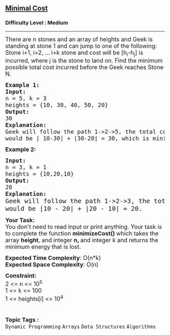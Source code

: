 <h2><a href="https://www.geeksforgeeks.org/problems/minimal-cost/1?utm_source=youtube&utm_medium=collab_striver_ytdescription&utm_campaign=minimal-cost">Minimal Cost</a></h2><h3>Difficulty Level : Medium</h3><hr><div class="problems_problem_content__Xm_eO"><p><span style="font-size: 18px;">There are n stones and an array of heights&nbsp;and Geek is standing at stone 1 and can&nbsp;jump to one of the following: Stone i+1, i+2, ... i+k stone and cost will be [h<sub>i</sub>-h<sub>j</sub>]&nbsp;is incurred, where j&nbsp;is the stone to land on.&nbsp;Find the minimum possible total cost incurred before the Geek reaches Stone N.</span></p>
<pre><span style="font-size: 18px;"><strong>Example 1:</strong>
<strong>Input:</strong>
n = 5, k = 3
heights = {10, 30, 40, 50, 20}
<strong>Output:</strong>
30
<strong>Explanation:</strong>
Geek will follow the path 1-&gt;2-&gt;5, the total cost 
would be | 10-30| + |30-20| = 30, which is minimum</span></pre>
<p><strong><span style="font-size: 18px;">Example 2:</span></strong></p>
<pre><span style="font-size: 18px;"><strong>Input:</strong>
n = 3, k = 1
heights = {10,20,10}
<strong>Output:</strong>
20
<strong>Explanation:</strong>
</span><span style="font-size: 20px;">Geek will follow the path 1-&gt;2-&gt;3, the total cost
would be |10 - 20| + |20 - 10| = 20.</span>
</pre>
<p><strong><span style="font-size: 18px;">Your Task:</span></strong><br><span style="font-size: 18px;">You don't need to read input or print anything. Your task is to complete the function <strong>minimizeCost()&nbsp;</strong>which takes the array&nbsp;<strong>height</strong>, and integer <strong>n, </strong>and integer k&nbsp;and returns the minimum energy that is lost.</span></p>
<p><span style="font-size: 18px;"><strong>Expected Time Complexity</strong>: O(n*k)<br><strong>Expected Space Complexity</strong>: O(n)</span></p>
<p><span style="font-size: 18px;"><strong>Constraint:</strong><br>2 &lt;= n &lt;= 10<sup>5</sup><br>1 &lt;= k &lt;= 100<br>1 &lt;= heights[i] &lt;= 10<sup>4</sup></span></p></div><br><p><span style=font-size:18px><strong>Topic Tags : </strong><br><code>Dynamic Programming</code>&nbsp;<code>Arrays</code>&nbsp;<code>Data Structures</code>&nbsp;<code>Algorithms</code>&nbsp;